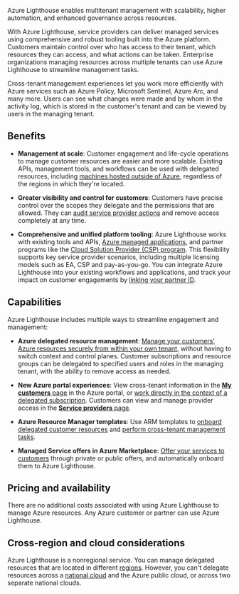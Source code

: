 
Azure Lighthouse enables multitenant management with scalability, higher automation, and enhanced governance across resources.

With Azure Lighthouse, service providers can deliver managed services using comprehensive and robust tooling built into the Azure platform. Customers maintain control over who has access to their tenant, which resources they can access, and what actions can be taken. Enterprise organizations managing resources across multiple tenants can use Azure Lighthouse to streamline management tasks.

Cross-tenant management experiences let you work more efficiently with Azure services such as Azure Policy, Microsoft Sentinel, Azure Arc, and many more. Users can see what changes were made and by whom in the activity log, which is stored in the customer's tenant and can be viewed by users in the managing tenant.

## Benefits

- **Management at scale**: Customer engagement and life-cycle operations to manage customer resources are easier and more scalable. Existing APIs, management tools, and workflows can be used with delegated resources, including [machines hosted outside of Azure](https://learn.microsoft.com/en-us/azure/lighthouse/how-to/manage-hybrid-infrastructure-arc), regardless of the regions in which they're located.

- **Greater visibility and control for customers**: Customers have precise control over the scopes they delegate and the permissions that are allowed. They can [audit service provider actions](https://learn.microsoft.com/en-us/azure/lighthouse/how-to/view-service-provider-activity) and remove access completely at any time.

- **Comprehensive and unified platform tooling**: Azure Lighthouse works with existing tools and APIs, [Azure managed applications](https://learn.microsoft.com/en-us/azure/lighthouse/concepts/managed-applications), and partner programs like the [Cloud Solution Provider (CSP) program](https://learn.microsoft.com/en-us/azure/lighthouse/concepts/cloud-solution-provider). This flexibility supports key service provider scenarios, including multiple licensing models such as EA, CSP and pay-as-you-go. You can integrate Azure Lighthouse into your existing workflows and applications, and track your impact on customer engagements by [linking your partner ID](https://learn.microsoft.com/en-us/azure/cost-management-billing/manage/link-partner-id).

## Capabilities

Azure Lighthouse includes multiple ways to streamline engagement and management:

- **Azure delegated resource management**: [Manage your customers' Azure resources securely from within your own tenant](https://learn.microsoft.com/en-us/azure/lighthouse/concepts/architecture), without having to switch context and control planes. Customer subscriptions and resource groups can be delegated to specified users and roles in the managing tenant, with the ability to remove access as needed.

- **New Azure portal experiences**: View cross-tenant information in the [**My customers** page](https://learn.microsoft.com/en-us/azure/lighthouse/how-to/view-manage-customers) in the Azure portal, or [work directly in the context of a delegated subscription](https://learn.microsoft.com/en-us/azure/lighthouse/how-to/view-manage-customers#work-in-the-context-of-a-delegated-subscription). Customers can view and manage provider access in the [**Service providers** page](https://learn.microsoft.com/en-us/azure/lighthouse/how-to/view-manage-service-providers).

- **Azure Resource Manager templates**: Use ARM templates to [onboard delegated customer resources](https://learn.microsoft.com/en-us/azure/lighthouse/how-to/onboard-customer) and [perform cross-tenant management tasks](https://learn.microsoft.com/en-us/azure/lighthouse/samples/).

- **Managed Service offers in Azure Marketplace**: [Offer your services to customers](https://learn.microsoft.com/en-us/azure/lighthouse/concepts/managed-services-offers) through private or public offers, and automatically onboard them to Azure Lighthouse.

## Pricing and availability 

There are no additional costs associated with using Azure Lighthouse to manage Azure resources. Any Azure customer or partner can use Azure Lighthouse.

## Cross-region and cloud considerations

Azure Lighthouse is a nonregional service. You can manage delegated resources that are located in different [regions](https://learn.microsoft.com/en-us/azure/cloud-adoption-framework/ready/azure-setup-guide/regions). However, you can't delegate resources across a [national cloud](https://learn.microsoft.com/en-us/entra/identity-platform/authentication-national-cloud) and the Azure public cloud, or across two separate national clouds.
